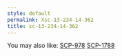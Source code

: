 ```yaml
---
style: default
permalink: Xsc-13-234-14-362
title: sc-13-234-14-362
---
```

You may also like:
[SCP-978](http://scp-wiki.net/scp-978)
[SCP-1788](http://scp-wiki.net/scp-1788)